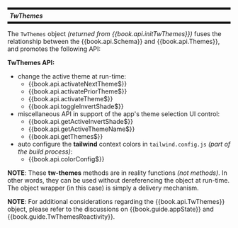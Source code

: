 <h5 style="margin: 10px 0px; border-width: 5px 0px; padding: 5px; border-style: solid;">
TwThemes
</h5>

The `TwThemes` object _(returned from {{book.api.initTwThemes}})_
fuses the relationship between the {{book.api.Schema}} and
{{book.api.Themes}}, and promotes the following API:

**TwThemes API:**

- change the active theme at run-time:
  - {{book.api.activateNextTheme$}}
  - {{book.api.activatePriorTheme$}}
  - {{book.api.activateTheme$}}
  - {{book.api.toggleInvertShade$}}
- miscellaneous API in support of the app's theme selection UI control:
  - {{book.api.getActiveInvertShade$}}
  - {{book.api.getActiveThemeName$}}
  - {{book.api.getThemes$}}
- auto configure the **tailwind** context colors in
  `tailwind.config.js` _(part of the build process)_:
  - {{book.api.colorConfig$}}

**NOTE**: These **tw-themes** methods are in reality functions _(not
methods)_.  In other words, they can be used without dereferencing the
object at run-time.  The object wrapper (in this case) is simply a
delivery mechanism.

**NOTE**: For additional considerations regarding the {{book.api.TwThemes}} object,
please refer to the discussions on {{book.guide.appState}} and {{book.guide.TwThemesReactivity}}.

